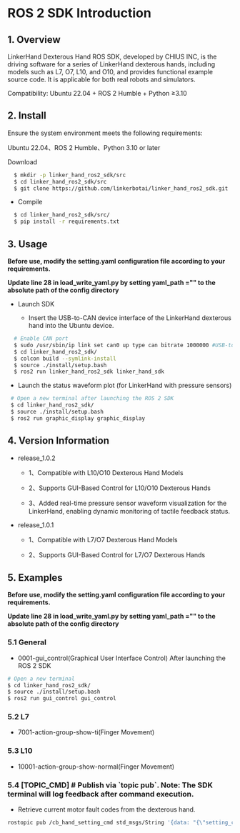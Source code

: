 # ROS 2 SDK Introduction

## 1. **Overview**

LinkerHand Dexterous Hand ROS SDK, developed by CHIUS INC, is the driving software for a series of LinkerHand dexterous hands, including models such as L7, O7, L10, and O10, and provides functional example source code. It is applicable for both real robots and simulators.&#x20;

Compatibility: Ubuntu 22.04 + ROS 2 Humble + Python ≥3.10

## 2. Install

Ensure the system environment meets the following requirements:

Ubuntu 22.04、ROS 2 Humble、Python 3.10 or later

Download

```bash
  $ mkdir -p linker_hand_ros2_sdk/src
  $ cd linker_hand_ros2_sdk/src
  $ git clone https://github.com/linkerbotai/linker_hand_ros2_sdk.git
```

* Compile

```bash
  $ cd linker_hand_ros2_sdk/src/
  $ pip install -r requirements.txt
```

## 3. Usage

**Before use, modify the setting.yaml configuration file according to your requirements.**

**Update line 28 in load\_write\_yaml.py by setting yaml\_path ="" to the absolute path of the config directory**

* Launch SDK    

  * Insert the USB-to-CAN device interface of the LinkerHand dexterous hand into the Ubuntu device.

```bash
  # Enable CAN port
  $ sudo /usr/sbin/ip link set can0 up type can bitrate 1000000 #USB-to-CAN device with blue light constantly on
  $ cd linker_hand_ros2_sdk/
  $ colcon build --symlink-install
  $ source ./install/setup.bash
  $ ros2 run linker_hand_ros2_sdk linker_hand_sdk
```
* Launch the status waveform plot (for LinkerHand with pressure sensors) 
```bash 
 # Open a new terminal after launching the ROS 2 SDK 
 $ cd linker_hand_ros2_sdk/ 
 $ source ./install/setup.bash 
 $ ros2 run graphic_display graphic_display
```
## 4. Version Information
* release\_1.0.2

  * 1、Compatible with L10/O10 Dexterous Hand Models 

  * 2、Supports GUI-Based Control for L10/O10 Dexterous Hands

  * 3、Added real-time pressure sensor waveform visualization for the LinkerHand, enabling dynamic monitoring of tactile feedback status.
  
* release\_1.0.1

  * 1、Compatible with L7/O7 Dexterous Hand Models

  * 2、Supports GUI-Based Control for L7/O7 Dexterous Hands

## 5. Examples

**Before use, modify the setting.yaml configuration file according to your requirements.**

**Update line 28 in load\_write\_yaml.py by setting yaml\_path ="" to the absolute path of the config directory**

### 5.1 General

* 0001-gui\_control(Graphical User Interface Control)
  After launching the ROS 2 SDK

```bash
# Open a new terminal
$ cd linker_hand_ros2_sdk/
$ source ./install/setup.bash
$ ros2 run gui_control gui_control
```

### 5.2 L7

* 7001-action-group-show-ti(Finger Movement)

### 5.3 L10

* 10001-action-group-show-normal(Finger Movement)

### 5.4 \[TOPIC\_CMD] # Publish via \`topic pub\`. Note: The SDK terminal will log feedback after command execution.

* Retrieve current motor fault codes from the dexterous hand.

```bash
rostopic pub /cb_hand_setting_cmd std_msgs/String '{data: "{\"setting_cmd\":\"get_faults\",\"params\":{\"hand_type\":\"left\"}}"}'
```

